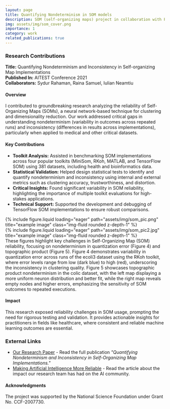 ```yaml
---
layout: page
title: Quantifying Nondeterminism in SOM models
description: SOM (self-organizing maps) project in collaboration with Professor Iulian Neamtiu.
img: assets/img/som_cover.png 
importance: 1
category: work
related_publications: true
---
```


### Research Contributions

**Title:** Quantifying Nondeterminism and Inconsistency in Self-organizing Map Implementations  
**Published In:** AITEST Conference 2021  
**Collaborators:** Sydur Rahaman, Raina Samuel, Iulian Neamtiu  

#### Overview  
I contributed to groundbreaking research analyzing the reliability of Self-Organizing Maps (SOMs), a neural network-based technique for clustering and dimensionality reduction. Our work addressed critical gaps in understanding nondeterminism (variability in outcomes across repeated runs) and inconsistency (differences in results across implementations), particularly when applied to medical and other critical datasets.

#### Key Contributions  
- **Toolkit Analysis:** Assisted in benchmarking SOM implementations across four popular toolkits (MiniSom, RKoh, MATLAB, and TensorFlow SOM) using 381 datasets, including health and bioinformatics data.  
- **Statistical Validation:** Helped design statistical tests to identify and quantify nondeterminism and inconsistency using internal and external metrics such as clustering accuracy, trustworthiness, and distortion.  
- **Critical Insights:** Found significant variability in SOM reliability, highlighting the importance of multiple toolkit evaluations for high-stakes applications.  
- **Technical Support:** Supported the development and debugging of TensorFlow SOM implementations to ensure robust comparisons.  

<div class="row">
    <div class="col-sm mt-3 mt-md-0">
        {% include figure.liquid loading="eager" path="assets/img/som_pic.png" title="example image" class="img-fluid rounded z-depth-1" %}
    </div>
    <div class="col-sm mt-3 mt-md-0">
        {% include figure.liquid loading="eager" path="assets/img/som_pic2.jpg" title="example image" class="img-fluid rounded z-depth-1" %}
    </div>
</div>
<div class="caption">
    These figures highlight key challenges in Self-Organizing Map (SOM) reliability, focusing on nondeterminism in quantization error (Figure 4) and topographic product (Figure 5). Figure 4 demonstrates variability in quantization error across runs of the ecoli3 dataset using the RKoh toolkit, where error levels range from low (dark blue) to high (red), underscoring the inconsistency in clustering quality. Figure 5 showcases topographic product nondeterminism in the colic dataset, with the left map displaying a more uniform neuron distribution and better fit, while the right map reveals empty nodes and higher errors, emphasizing the sensitivity of SOM outcomes to repeated executions.
</div>

#### Impact  
This research exposed reliability challenges in SOM usage, prompting the need for rigorous testing and validation. It provides actionable insights for practitioners in fields like healthcare, where consistent and reliable machine learning outcomes are essential.  

### External Links 

- [Our Research Paper](https://doi.org/10.1109/AITEST2021) - Read the full publication *"Quantifying Nondeterminism and Inconsistency in Self-Organizing Map Implementations."*  
- [Making Artificial Intelligence More Reliable](https://news.njit.edu/computing-professor-makes-artificial-intelligence-more-reliable) - Read the article about the impact our research team has had on the AI community.

#### Acknowledgments  
The project was supported by the National Science Foundation under Grant No. CCF-2007730.
